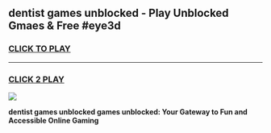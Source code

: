 
## dentist games unblocked - Play Unblocked Gmaes & Free #eye3d
<h3>
<a href="https://premium.freeplayer.one?title=dentist_games_unblocked&ref=03M">CLICK TO PLAY</a></h3>
<hr>

<h3>
<a href="https://premium.freeplayer.one?title=dentist_games_unblocked&ref=03M">CLICK 2 PLAY</a>
  
</h3>

<a href="https://premium.freeplayer.one?title=dentist_games_unblocked&ref=03M"><img src="https://clearcache.store/games.png"></a>


**dentist games unblocked games unblocked: Your Gateway to Fun and Accessible Online Gaming**
